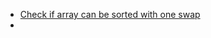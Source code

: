 - [Check if array can be sorted with one swap](https://www.geeksforgeeks.org/check-if-array-can-be-sorted-with-one-swap/)
- 